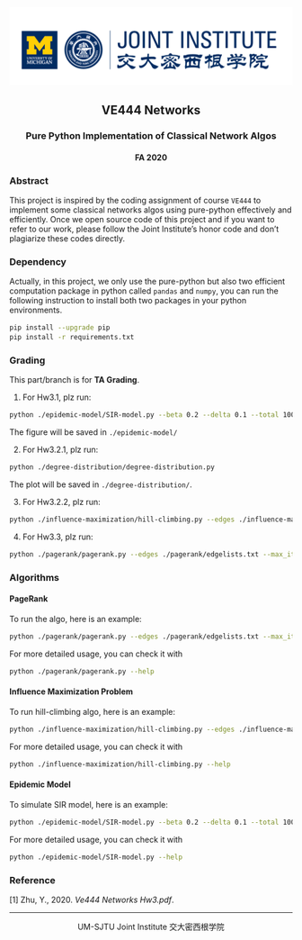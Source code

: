 <div style="text-align:center">
	<img src="images/ji_logo.png" alt="Jilogo" style="zoom:60%;" />
</div>
<center>
	<h2>
		VE444 Networks
	</h2>
</center> 
<center>
	<h3>
		Pure Python Implementation of Classical Network Algos
	</h3>
</center>
<center>
   <h4>
       FA 2020
    </h4> 
</center>

### Abstract

This project is inspired by the coding assignment of course `VE444` to implement some classical networks algos using pure-python effectively and efficiently. Once we open source code of this project and if you want to refer to our work, please follow the Joint Institute’s honor code and don’t plagiarize these codes directly.

### Dependency

Actually, in this project, we only use the pure-python but also two efficient computation package in python called `pandas` and `numpy`, you can run the following instruction to install both two packages in your python environments.

```bash
pip install --upgrade pip
pip install -r requirements.txt
```

### Grading

This part/branch is for **TA Grading**.

1. For Hw3.1, plz run:

```bash
python ./epidemic-model/SIR-model.py --beta 0.2 --delta 0.1 --total 1000 --recovery 0 --infected 1 --path ./
```

The figure will be saved in `./epidemic-model/`

2. For Hw3.2.1, plz run:

```bash
python ./degree-distribution/degree-distribution.py 
```
The plot will be saved in `./degree-distribution/`.

3. For Hw3.2.2, plz run:

```bash
python ./influence-maximization/hill-climbing.py --edges ./influence-maximization/Employee_Movie_Choices.txt
```

4. For Hw3.3, plz run:

```bash
python ./pagerank/pagerank.py --edges ./pagerank/edgelists.txt --max_itr 500 --epsilon 0.001 --beta 0.85
```

### Algorithms

#### PageRank

To run the algo, here is an example:

```bash
python ./pagerank/pagerank.py --edges ./pagerank/edgelists.txt --max_itr 500 --epsilon 0.001 --beta 0.85
```

For more detailed usage, you can check it with

```bash
python ./pagerank/pagerank.py --help
```

#### Influence Maximization Problem

To run hill-climbing algo, here is an example:

```bash
python ./influence-maximization/hill-climbing.py --edges ./influence-maximization/Employee_Movie_Choices.txt
```

For more detailed usage, you can check it with

```bash
python ./influence-maximization/hill-climbing.py --help
```

#### Epidemic Model

To simulate SIR model, here is an example:

```bash
python ./epidemic-model/SIR-model.py --beta 0.2 --delta 0.1 --total 1000 --recovery 0 --infected 1 --path ./
```

For more detailed usage, you can check it with

```bash
python ./epidemic-model/SIR-model.py --help
```

### Reference

[1] Zhu, Y., 2020. *Ve444 Networks Hw3.pdf*.

---------------------------------------------------------------

<center>
    UM-SJTU Joint Institute 交大密西根学院
</center>
